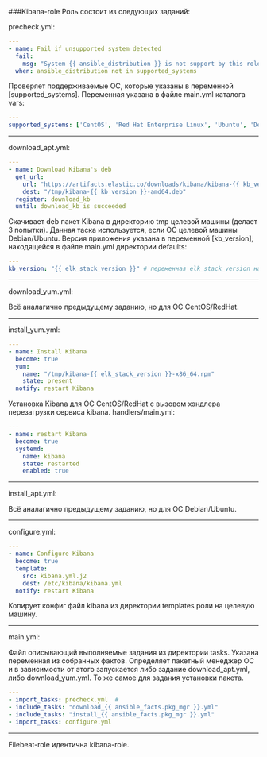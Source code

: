  ###Kibana-role
Роль состоит из следующих заданий:

precheck.yml:
```yaml
---
- name: Fail if unsupported system detected
  fail:
    msg: "System {{ ansible_distribution }} is not support by this role"
  when: ansible_distribution not in supported_systems
```

Проверяет поддерживаемые ОС, которые указаны в переменной [supported_systems].
Переменная указана в файле main.yml каталога vars:
```yaml
---
supported_systems: ['CentOS', 'Red Hat Enterprise Linux', 'Ubuntu', 'Debian']
```
---
download_apt.yml:
```yaml
---
- name: Download Kibana's deb
  get_url:
    url: "https://artifacts.elastic.co/downloads/kibana/kibana-{{ kb_version }}-amd64.deb"
    dest: "/tmp/kibana-{{ kb_version }}-amd64.deb"
  register: download_kb
  until: download_kb is succeeded

```
Скачивает deb пакет Kibana в директорию tmp целевой машины (делает 3 попытки). Данная таска используется, если ОС целевой машины Debian/Ubuntu. 
Версия приложения указана в переменной [kb_version], находящейся в файле main.yml директории defaults:
```yaml
---
kb_version: "{{ elk_stack_version }}" # переменная elk_stack_version находится в group_vars
```
---
download_yum.yml:

Всё аналагично предыдущему заданию, но для ОС CentOS/RedHat.

---
install_yum.yml:
```yaml
---
- name: Install Kibana
  become: true
  yum:
    name: "/tmp/kibana-{{ elk_stack_version }}-x86_64.rpm"
    state: present
  notify: restart Kibana
```
Установка Kibana для ОС CentOS/RedHat с вызовом хэндлера перезагрузки сервиса kibana.
handlers/main.yml:
```yaml
---
- name: restart Kibana
  become: true
  systemd:
    name: kibana
    state: restarted
    enabled: true

```
---
install_apt.yml:

Всё аналагично предыдущему заданию, но для ОС Debian/Ubuntu.

---
configure.yml:
```yaml
---
- name: Configure Kibana
  become: true
  template:
    src: kibana.yml.j2
    dest: /etc/kibana/kibana.yml
  notify: restart Kibana
```
Копирует конфиг файл kibana из директории templates роли на целевую машину.

---
main.yml:

Файл описывающий выполняемые задания из директории tasks. Указана переменная из собранных фактов. 
Определяет пакетный менеджер ОС и в зависимости от этого запускается либо задание download_apt.yml, либо
download_yum.yml. То же самое для задания установки пакета.
```yaml
---
- import_tasks: precheck.yml  # 
- include_tasks: "download_{{ ansible_facts.pkg_mgr }}.yml"
- include_tasks: "install_{{ ansible_facts.pkg_mgr }}.yml" 
- import_tasks: configure.yml
```
---

Filebeat-role идентична kibana-role.